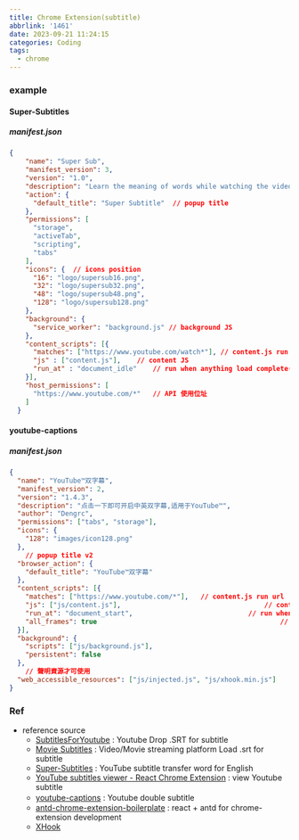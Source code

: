 ```yaml
---
title: Chrome Extension(subtitle)
abbrlink: '1461'
date: 2023-09-21 11:24:15
categories: Coding
tags:
  - chrome
---
```


### example

#### Super-Subtitles
##### manifest.json
``` json
{
    "name": "Super Sub",
    "manifest_version": 3,
    "version": "1.0",
    "description": "Learn the meaning of words while watching the videos on YouTube and Netflix",
    "action": {
      "default_title": "Super Subtitle"  // popup title
    },
    "permissions": [
      "storage",
      "activeTab",
      "scripting",
      "tabs"
    ],
    "icons": {	// icons position
      "16": "logo/supersub16.png",
      "32": "logo/supersub32.png",
      "48": "logo/supersub48.png",
      "128": "logo/supersub128.png"
    },
    "background": {
      "service_worker": "background.js"	// background JS
    },
    "content_scripts": [{
      "matches": ["https://www.youtube.com/watch*"], // content.js run url
      "js" : ["content.js"],	// content JS
      "run_at" : "document_idle"	// run when anything load complete(default) 
    }],
    "host_permissions": [
      "https://www.youtube.com/*"	// API 使用位址
    ]
  }
```

<!--more-->
#### youtube-captions
#####  manifest.json
``` json
{
  "name": "YouTube™双字幕",
  "manifest_version": 2,
  "version": "1.4.3",
  "description": "点击一下即可开启中英双字幕,适用于YouTube™",
  "author": "Dengrc",
  "permissions": ["tabs", "storage"],
  "icons": {
    "128": "images/icon128.png"
  },
	// popup title v2
  "browser_action": {
    "default_title": "YouTube™双字幕"
  },
  "content_scripts": [{
    "matches": ["https://www.youtube.com/*"],	// content.js run url
    "js": ["js/content.js"],									// content JS
    "run_at": "document_start",								// run when start
    "all_frames": true												// script 可注入所有frame, false: 只能注入最上層 frame
  }],
  "background": {
    "scripts": ["js/background.js"],
    "persistent": false
  },
	// 聲明資源才可使用
  "web_accessible_resources": ["js/injected.js", "js/xhook.min.js"]
}
```


### Ref
+ reference source 
	+ [SubtitlesForYoutube](https://github.com/yashagarwal1411/SubtitlesForYoutube) : Youtube Drop .SRT for subtitle
	+ [Movie Subtitles](https://github.com/gignupg/Movie-Subtitles/tree/master) : Video/Movie streaming platform Load .srt for subtitle
	+ [Super-Subtitles](https://github.com/noblenihal/Super-Subtitles) : YouTube subtitle transfer word for English
	+ [YouTube subtitles viewer - React Chrome Extension](https://github.com/eliascotto/youtube-subtitles-viewer) : view Youtube subtitle
	+ [youtube-captions](https://github.com/ADengrc/youtube-captions) : Youtube double subtitle　
	+ [antd-chrome-extension-boilerplate](https://github.com/shenmaxg/antd-chrome-extension-boilerplate) : react + antd for chrome-extension development
	+ [XHook](https://github.com/jpillora/xhook)

